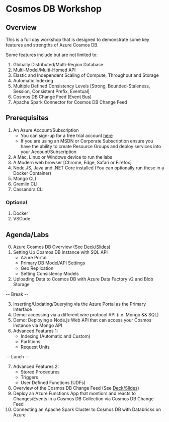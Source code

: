 # Cosmos DB Workshop

## Overview

This is a full day workshop that is designed to demonstrate some key features and strengths of Azure Cosmos DB.

Some features include but are not limited to:
1. Globally Distributed/Multi-Region Database
2. Multi-Model/Multi-Homed API
3. Elastic and Independent Scaling of Compute, Throughput and Storage
4. Automatic Indexing
5. Multiple Defined Consistency Levels [Strong, Bounded-Staleness, Session, Consistent Prefix, Eventual]
6. Cosmos DB Change Feed (Event Bus)
7. Apache Spark Connector for Cosmos DB Change Feed

## Prerequisites
1. An Azure Account/Subscription
    - You can sign-up for a free trial account [here](https://azure.microsoft.com/en-us/free/)
    - If you are using an MSDN or Corporate Subscription ensure you have the ability to create Resource Groups and deploy services into your Account/Subscription
2. A Mac, Linux or Windows device to run the labs
3. A Modern web browser [Chrome, Edge, Safari or Firefox]
4. Node.JS, Java and .NET Core installed (You can optionally run these in a Docker Container)
5. Mongo CLI
6. Gremlin CLI
7. Cassandra CLI

### Optional
1. Docker
2. VSCode


## Agenda/Labs
0. Azure Cosmos DB Overview (See [Deck/Slides](slides/))
1. Setting Up Cosmos DB instance with SQL API
    - Azure Portal
    - Primary DB Model/API Settings
    - Geo Replication
    - Setting Consistency Models
2. Uploading Data to Cosmos DB with Azure Data Factory v2 and Blob Storage

-- Break --

3. Inserting/Updating/Querying via the Azure Portal as the Primary Interface
4. Demo: accessing via a different wire protocol API (i.e. Mongo && SQL)
5. Demo: Deploying a Node.js Web API that can access your Cosmos instance via Mongo API
6. Advanced Features 1:
    - Indexing (Automatic and Custom)
    - Partitions
    - Request Units

-- Lunch --

7. Advanced Features 2:
    - Stored Procedures
    - Triggers
    - User Defined Functions (UDFs)
8. Overview of the Cosmos DB Change Feed (See [Deck/Slides](slides/))
9. Deploy an Azure Functions App that montiors and reacts to Changes/Events in a Cosmos DB Collection via Cosmos DB Change Feed
10. Connecting an Apache Spark Cluster to Cosmos DB with Databricks on Azure